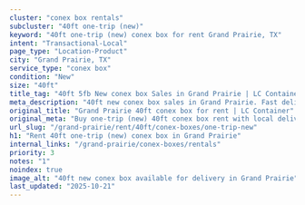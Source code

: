 ```yaml
---
cluster: "conex box rentals"
subcluster: "40ft one-trip (new)"
keyword: "40ft one-trip (new) conex box for rent Grand Prairie, TX"
intent: "Transactional-Local"
page_type: "Location-Product"
city: "Grand Prairie, TX"
service_type: "conex box"
condition: "New"
size: "40ft"
title_tag: "40ft 5fb New conex box Sales in Grand Prairie | LC Container"
meta_description: "40ft new conex box sales in Grand Prairie. Fast delivery, competitive pricing. Serving conex boxes area. Quote ID: LBU. Call (214) 524-4168 for your free quote today."
original_title: "Grand Prairie 40ft conex box for rent | LC Container"
original_meta: "Buy one-trip (new) 40ft conex box rent with local delivery in Grand Prairie, TX. LC Container — local Since 2003. Request a fast quote today."
url_slug: "/grand-prairie/rent/40ft/conex-boxes/one-trip-new"
h1: "Rent 40ft one-trip (new) conex box in Grand Prairie"
internal_links: "/grand-prairie/conex-boxes/rentals"
priority: 3
notes: "1"
noindex: true
image_alt: "40ft new conex box available for delivery in Grand Prairie"
last_updated: "2025-10-21"
---
```


<!-- TODO: Add unique city/inventory copy, images, and internal links here. -->
